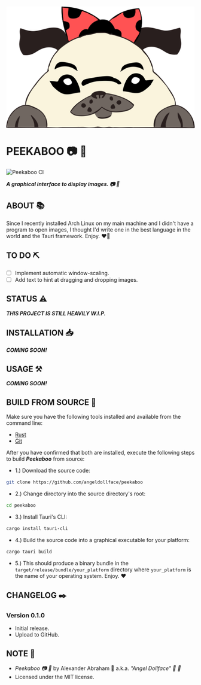 <p align="center">
 <img src="assets/banner.png"/>
</p>

# PEEKABOO :camera: :crab:

![Peekaboo CI](https://github.com/angeldollface/peekaboo/actions/workflows/rust.yml/badge.svg)

***A graphical interface to display images. :camera: :crab:***

## ABOUT :books:

Since I recently installed Arch Linux on my main machine and I didn't have a program to open images, I thought I'd write one in the best language in the world and the Tauri framework. Enjoy. :heart_on_fire:

## TO DO :pick:

- [ ] Implement automatic window-scaling.
- [ ] Add text to hint at dragging and dropping images.

## STATUS :warning:

***THIS PROJECT IS STILL HEAVILY W.I.P.***

## INSTALLATION :inbox_tray:

***COMING SOON!***

## USAGE :hammer_and_pick:

***COMING SOON!***

## BUILD FROM SOURCE :hammer:

Make sure you have the following tools installed and available from the command line:

- [Rust](https://rust-lang.org)
- [Git](https://git-scm.org)

After you have confirmed that both are installed, execute the following steps to build ***Peekaboo*** from source:

- 1.) Download the source code:

```bash
git clone https://github.com/angeldollface/peekaboo
```

- 2.) Change directory into the source directory's root:

```bash
cd peekaboo
```

- 3.) Install Tauri's CLI:

```bash
cargo install tauri-cli
```

- 4.) Build the source code into a graphical executable for your platform:

```bash
cargo tauri build
```

- 5.) This should produce a binary bundle in the `target/release/bundle/your_platform` directory where `your_platform` is the name of your operating system. Enjoy. :heart:

## CHANGELOG :black_nib:

### Version 0.1.0

- Initial release.
- Upload to GitHub.

## NOTE :scroll:

- *Peekaboo :camera: :crab:* by Alexander Abraham :black_heart: a.k.a. *"Angel Dollface" :dolls: :ribbon:*
- Licensed under the MIT license.
